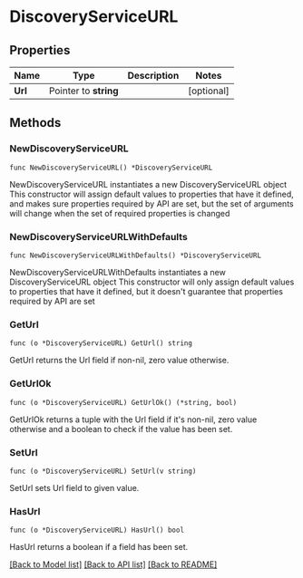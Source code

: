 # DiscoveryServiceURL

## Properties

Name | Type | Description | Notes
------------ | ------------- | ------------- | -------------
**Url** | Pointer to **string** |  | [optional] 

## Methods

### NewDiscoveryServiceURL

`func NewDiscoveryServiceURL() *DiscoveryServiceURL`

NewDiscoveryServiceURL instantiates a new DiscoveryServiceURL object
This constructor will assign default values to properties that have it defined,
and makes sure properties required by API are set, but the set of arguments
will change when the set of required properties is changed

### NewDiscoveryServiceURLWithDefaults

`func NewDiscoveryServiceURLWithDefaults() *DiscoveryServiceURL`

NewDiscoveryServiceURLWithDefaults instantiates a new DiscoveryServiceURL object
This constructor will only assign default values to properties that have it defined,
but it doesn't guarantee that properties required by API are set

### GetUrl

`func (o *DiscoveryServiceURL) GetUrl() string`

GetUrl returns the Url field if non-nil, zero value otherwise.

### GetUrlOk

`func (o *DiscoveryServiceURL) GetUrlOk() (*string, bool)`

GetUrlOk returns a tuple with the Url field if it's non-nil, zero value otherwise
and a boolean to check if the value has been set.

### SetUrl

`func (o *DiscoveryServiceURL) SetUrl(v string)`

SetUrl sets Url field to given value.

### HasUrl

`func (o *DiscoveryServiceURL) HasUrl() bool`

HasUrl returns a boolean if a field has been set.


[[Back to Model list]](../README.md#documentation-for-models) [[Back to API list]](../README.md#documentation-for-api-endpoints) [[Back to README]](../README.md)


